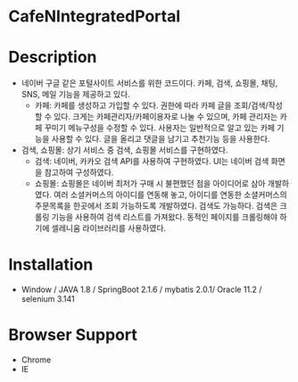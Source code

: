 # CafeNIntegratedPortal

# Description
* 네이버 구글 같은 포털사이트 서비스를 위한 코드이다. 카페, 검색, 쇼핑몰, 채팅, SNS, 메일 기능을 제공하고 있다.
  * 카페: 카페를 생성하고 가입할 수 있다. 권한에 따라 카페 글을 조회/검색/작성할 수 있다. 크게는 카페관리자/카페이용자로 나눌 수 있으며, 카페 관리자는 카페 꾸미기 메뉴구성을 수정할 수 있다. 사용자는 일반적으로 알고 있는 카페 기능을 사용할 수 있다. 글을 올리고 댓글을 남기고 추천기능 등을 사용한다.
* 검색, 쇼핑몰: 상기 서비스 중 검색, 쇼핑몰 서비스를 구현하였다.
  * 검색: 네이버, 카카오 검색 API를 사용하여 구현하였다. UI는 네이버 검색 화면을 참고하여 구성하였다.
  * 쇼핑몰: 쇼핑몰은 네이버 최저가 구매 시 불편했던 점을 아이디어로 삼아 개발하였다. 여러 소셜커머스의 아이디를 연동해 놓고, 아이디를 연동한 소셜커머스의 주문목록을 한곳에서 조회 가능하도록 개발하였다. 검색도 가능하다. 검색은 크롤링 기능을 사용하여 검색 리스트를 가져왔다. 동적인 페이지를 크롤링해야 하기에 셀레니움 라이브러리를 사용하였다.

# Installation
* Window / JAVA 1.8 / SpringBoot 2.1.6 / mybatis 2.0.1/ Oracle 11.2 / selenium 3.141

# Browser Support
* Chrome
* IE
